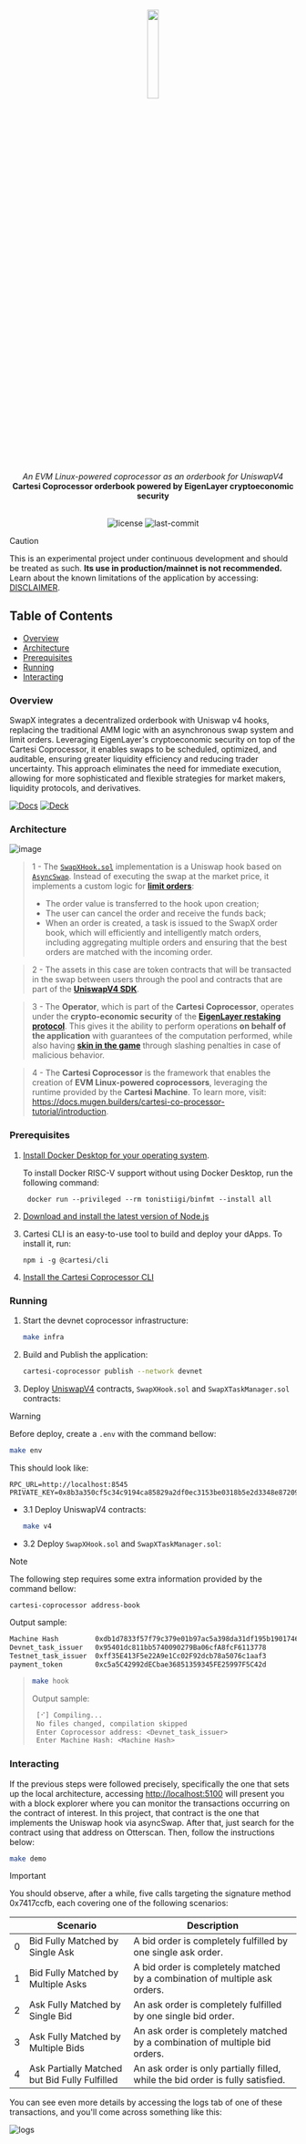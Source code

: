 <br>
<p align="center">
    <img src="https://github.com/Mugen-Builders/.github/assets/153661799/7ed08d4c-89f4-4bde-a635-0b332affbd5d" align="center" width="20%">
</p>
<br>
<div align="center">
    <i>An EVM Linux-powered coprocessor as an orderbook for UniswapV4</i>
</div>
<div align="center">
<b>Cartesi Coprocessor orderbook powered by EigenLayer cryptoeconomic security</b>
</div>
<br>
<p align="center">
	<img src="https://img.shields.io/github/license/henriquemarlon/swapx?style=default&logo=opensourceinitiative&logoColor=white&color=79F7FA" alt="license">
	<img src="https://img.shields.io/github/last-commit/henriquemarlon/swapx?style=default&logo=git&logoColor=white&color=868380" alt="last-commit">
</p>

> [!CAUTION]
> This is an experimental project under continuous development and should be treated as such. **Its use in production/mainnet is not recommended.** Learn about the known limitations of the application by accessing: [DISCLAIMER](./DISCLAIMER.md).

##  Table of Contents
- [Overview](#overview)
- [Architecture](#architecture)
- [Prerequisites](#prerequisites)
- [Running](#running)
- [Interacting](#interacting)

### Overview
SwapX integrates a decentralized orderbook with Uniswap v4 hooks, replacing the traditional AMM logic with an asynchronous swap system and limit orders. Leveraging EigenLayer's cryptoeconomic security on top of the Cartesi Coprocessor, it enables swaps to be scheduled, optimized, and auditable, ensuring greater liquidity efficiency and reducing trader uncertainty. This approach eliminates the need for immediate execution, allowing for more sophisticated and flexible strategies for market makers, liquidity protocols, and derivatives.

[![Docs]][Link-docs] [![Deck]][Link-deck]
	
[Docs]: https://img.shields.io/badge/Documentation-6FE1E5?style=for-the-badge
[Link-docs]: https://cartesi.io

[Deck]: https://img.shields.io/badge/Deck-868380?style=for-the-badge
[Link-deck]: https://cartesi.io

### Architecture
![image](https://github.com/user-attachments/assets/78551e51-99f1-4d0c-9e99-fa781695b3dd)


> 1 - The [`SwapXHook.sol`](https://github.com/henriquemarlon/swapx/blob/main/contracts/src/SwapXHook.sol) implementation is a Uniswap hook based on [`AsyncSwap`](https://docs.uniswap.org/contracts/v4/quickstart/hooks/async-swap). Instead of executing the swap at the market price, it implements a custom logic for [**limit orders**](https://www.investopedia.com/terms/l/limitorder.asp):
>
>   - The order value is transferred to the hook upon creation;
>   - The user can cancel the order and receive the funds back;
>   - When an order is created, a task is issued to the SwapX order book, which will efficiently and intelligently match orders, including aggregating multiple orders and ensuring that the best orders are matched with the incoming order.

> 2 - The assets in this case are token contracts that will be transacted in the swap between users through the pool and contracts that are part of the [**UniswapV4 SDK**](https://docs.uniswap.org/contracts/v4/overview).

> 3 - The **Operator**, which is part of the **Cartesi Coprocessor**, operates under the **crypto-economic security** of the [**EigenLayer restaking protocol**](https://docs.eigenlayer.xyz/eigenlayer/overview). This gives it the ability to perform operations **on behalf of the application** with guarantees of the computation performed, while also having [**skin in the game**](https://docs.eigenlayer.xyz/eigenlayer/concepts/slashing/slashing-concept) through slashing penalties in case of malicious behavior.

> 4 - The **Cartesi Coprocessor** is the framework that enables the creation of **EVM Linux-powered coprocessors**, leveraging the runtime provided by the **Cartesi Machine**. To learn more, visit: https://docs.mugen.builders/cartesi-co-processor-tutorial/introduction.

###  Prerequisites

1. [Install Docker Desktop for your operating system](https://www.docker.com/products/docker-desktop/).

    To install Docker RISC-V support without using Docker Desktop, run the following command:
    
   ```shell
    docker run --privileged --rm tonistiigi/binfmt --install all
   ```

2. [Download and install the latest version of Node.js](https://nodejs.org/en/download)

3. Cartesi CLI is an easy-to-use tool to build and deploy your dApps. To install it, run:

   ```shell
   npm i -g @cartesi/cli
   ```

4. [Install the Cartesi Coprocessor CLI](https://docs.mugen.builders/cartesi-co-processor-tutorial/installation)

###  Running

1. Start the devnet coprocessor infrastructure:

   ```bash
   make infra
   ```

2. Build and Publish the application:

   ```sh
   cartesi-coprocessor publish --network devnet
   ```

3. Deploy [UniswapV4](https://docs.uniswap.org/contracts/v4/overview) contracts, `SwapXHook.sol` and `SwapXTaskManager.sol` contracts:

> [!WARNING]
> Before deploy, create a `.env` with the command bellow:
> ```bash
> make env
> ```
> This should look like:
> ```env
> RPC_URL=http://localhost:8545
> PRIVATE_KEY=0x8b3a350cf5c34c9194ca85829a2df0ec3153be0318b5e2d3348e872092edffba
> ```

- 3.1 Deploy UniswapV4 contracts:
   
   ```sh
   make v4
   ```

- 3.2 Deploy `SwapXHook.sol` and `SwapXTaskManager.sol`:

> [!NOTE]
> The following step requires some extra information provided by the command bellow:
> ```bash
> cartesi-coprocessor address-book
> ```
> Output sample:
> ```bash
> Machine Hash         0xdb1d7833f57f79c379e01b97ac5a398da31df195b1901746523be0bc348ccc88
> Devnet_task_issuer   0x95401dc811bb5740090279Ba06cfA8fcF6113778
> Testnet_task_issuer  0xff35E413F5e22A9e1Cc02F92dcb78a5076c1aaf3
> payment_token        0xc5a5C42992dECbae36851359345FE25997F5C42d
> ```

>   ```bash
>  make hook
>   ```
>
>  Output sample:
>
> ```bash
>  [⠊] Compiling...
>  No files changed, compilation skipped
>  Enter Coprocessor address: <Devnet_task_issuer>
>  Enter Machine Hash: <Machine Hash>
>  ```

### Interacting

If the previous steps were followed precisely, specifically the one that sets up the local architecture, accessing [http://localhost:5100](http://localhost:5100) will present you with a block explorer where you can monitor the transactions occurring on the contract of interest. In this project, that contract is the one that implements the Uniswap hook via asyncSwap. After that, just search for the contract using that address on Otterscan. Then, follow the instructions below:

```bash
make demo
```

> [!IMPORTANT]
> You should observe, after a while, five calls targeting the signature method 0x7417ccfb, each covering one of the following scenarios:
> 
> |        | Scenario                                        | Description                                                                                                |
> |--------|-------------------------------------------------|------------------------------------------------------------------------------------------------------------|
> | 0      | Bid Fully Matched by Single Ask                 | A bid order is completely fulfilled by one single ask order.                                               |
> | 1      | Bid Fully Matched by Multiple Asks              | A bid order is completely matched by a combination of multiple ask orders.                                 |
> | 2      | Ask Fully Matched by Single Bid                 | An ask order is completely fulfilled by one single bid order.                                              |
> | 3      | Ask Fully Matched by Multiple Bids              | An ask order is completely matched by a combination of multiple bid orders.                                |
> | 4      | Ask Partially Matched but Bid Fully Fulfilled   | An ask order is only partially filled, while the bid order is fully satisfied.                             |
>

You can see even more details by accessing the logs tab of one of these transactions, and you'll come across something like this:

![logs](https://github.com/user-attachments/assets/d2161550-aa96-41b2-bb13-0e5ebe457ea3)
